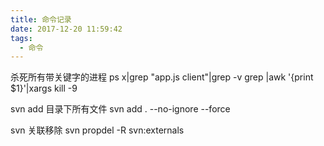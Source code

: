 ```yaml
---
title: 命令记录
date: 2017-12-20 11:59:42
tags:
  - 命令
---
```


杀死所有带关键字的进程
ps x|grep "app.js client"|grep -v grep |awk '{print \$1}'|xargs kill -9

svn add 目录下所有文件
svn add . --no-ignore --force

svn 关联移除
svn propdel -R svn:externals
